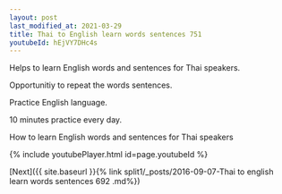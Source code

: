 ```yaml
---
layout: post
last_modified_at: 2021-03-29
title: Thai to English learn words sentences 751 
youtubeId: hEjVY7DHc4s
---
```

 
 
Helps to learn English words and sentences for Thai speakers.

Opportunitiy to repeat the words sentences. 

Practice English language. 
 
10 minutes practice every day. 
 
How to learn English words and sentences for Thai speakers 
 
{% include youtubePlayer.html id=page.youtubeId %}
 
 
[Next]({{ site.baseurl }}{% link  split1/_posts/2016-09-07-Thai to english learn words sentences 692 .md%})
 
